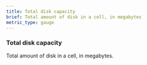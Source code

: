```yaml
---
title: Total disk capacity
brief: Total amount of disk in a cell, in megabytes
metric_type: gauge
---
```


### Total disk capacity

Total amount of disk in a cell, in megabytes.